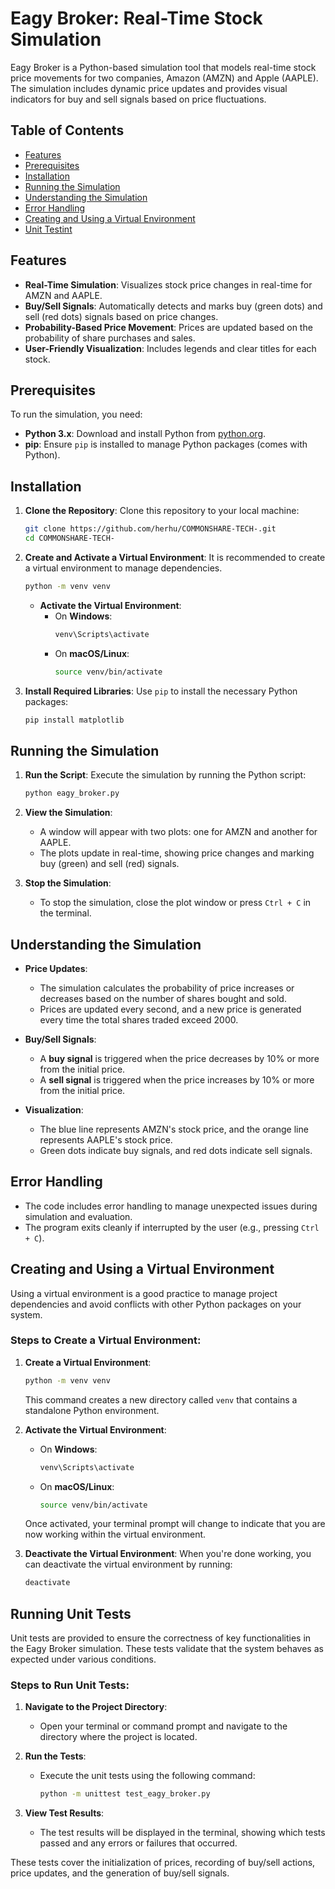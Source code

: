 # Eagy Broker: Real-Time Stock Simulation

Eagy Broker is a Python-based simulation tool that models real-time stock price movements for two companies, Amazon (AMZN) and Apple (AAPLE). The simulation includes dynamic price updates and provides visual indicators for buy and sell signals based on price fluctuations.

## Table of Contents

- [Features](#features)
- [Prerequisites](#prerequisites)
- [Installation](#installation)
- [Running the Simulation](#running-the-simulation)
- [Understanding the Simulation](#understanding-the-simulation)
- [Error Handling](#error-handling)
- [Creating and Using a Virtual Environment](#creating-and-using-a-virtual-environment)
- [Unit Testint](#running-unit-tests)

## Features

- **Real-Time Simulation**: Visualizes stock price changes in real-time for AMZN and AAPLE.
- **Buy/Sell Signals**: Automatically detects and marks buy (green dots) and sell (red dots) signals based on price changes.
- **Probability-Based Price Movement**: Prices are updated based on the probability of share purchases and sales.
- **User-Friendly Visualization**: Includes legends and clear titles for each stock.

## Prerequisites

To run the simulation, you need:

- **Python 3.x**: Download and install Python from [python.org](https://www.python.org/downloads/).
- **pip**: Ensure `pip` is installed to manage Python packages (comes with Python).

## Installation

1. **Clone the Repository**:
   Clone this repository to your local machine:
   ```bash
   git clone https://github.com/herhu/COMMONSHARE-TECH-.git
   cd COMMONSHARE-TECH-
   ```

2. **Create and Activate a Virtual Environment**:
   It is recommended to create a virtual environment to manage dependencies.
   ```bash
   python -m venv venv
   ```
   - **Activate the Virtual Environment**:
     - On **Windows**:
       ```bash
       venv\Scripts\activate
       ```
     - On **macOS/Linux**:
       ```bash
       source venv/bin/activate
       ```

3. **Install Required Libraries**:
   Use `pip` to install the necessary Python packages:
   ```bash
   pip install matplotlib
   ```

## Running the Simulation

1. **Run the Script**:
   Execute the simulation by running the Python script:
   ```bash
   python eagy_broker.py
   ```

2. **View the Simulation**:
   - A window will appear with two plots: one for AMZN and another for AAPLE.
   - The plots update in real-time, showing price changes and marking buy (green) and sell (red) signals.

3. **Stop the Simulation**:
   - To stop the simulation, close the plot window or press `Ctrl + C` in the terminal.

## Understanding the Simulation

- **Price Updates**: 
  - The simulation calculates the probability of price increases or decreases based on the number of shares bought and sold.
  - Prices are updated every second, and a new price is generated every time the total shares traded exceed 2000.

- **Buy/Sell Signals**:
  - A **buy signal** is triggered when the price decreases by 10% or more from the initial price.
  - A **sell signal** is triggered when the price increases by 10% or more from the initial price.

- **Visualization**:
  - The blue line represents AMZN's stock price, and the orange line represents AAPLE's stock price.
  - Green dots indicate buy signals, and red dots indicate sell signals.

## Error Handling

- The code includes error handling to manage unexpected issues during simulation and evaluation.
- The program exits cleanly if interrupted by the user (e.g., pressing `Ctrl + C`).

## Creating and Using a Virtual Environment

Using a virtual environment is a good practice to manage project dependencies and avoid conflicts with other Python packages on your system.

### Steps to Create a Virtual Environment:

1. **Create a Virtual Environment**:
   ```bash
   python -m venv venv
   ```
   This command creates a new directory called `venv` that contains a standalone Python environment.

2. **Activate the Virtual Environment**:
   - On **Windows**:
     ```bash
     venv\Scripts\activate
     ```
   - On **macOS/Linux**:
     ```bash
     source venv/bin/activate
     ```

   Once activated, your terminal prompt will change to indicate that you are now working within the virtual environment.

3. **Deactivate the Virtual Environment**:
   When you're done working, you can deactivate the virtual environment by running:
   ```bash
   deactivate
   ```

## Running Unit Tests

Unit tests are provided to ensure the correctness of key functionalities in the Eagy Broker simulation. These tests validate that the system behaves as expected under various conditions.

### Steps to Run Unit Tests:

1. **Navigate to the Project Directory**:
   - Open your terminal or command prompt and navigate to the directory where the project is located.

2. **Run the Tests**:
   - Execute the unit tests using the following command:
     ```bash
     python -m unittest test_eagy_broker.py
     ```

3. **View Test Results**:
   - The test results will be displayed in the terminal, showing which tests passed and any errors or failures that occurred.

These tests cover the initialization of prices, recording of buy/sell actions, price updates, and the generation of buy/sell signals.

